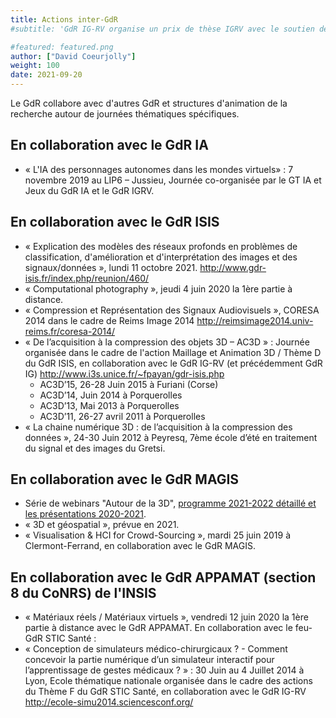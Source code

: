 ```yaml
---
title: Actions inter-GdR
#subtitle: 'GdR IG-RV organise un prix de thèse IGRV avec le soutien des associations AFIG, AFRV et EGFR. L’objectif de ce prix de thèse est de récompenser chaque année une excellente thèse issue de la communauté du GdR IG-RV.'

#featured: featured.png
author: ["David Coeurjolly"]
weight: 100
date: 2021-09-20
---
```


Le GdR collabore avec d'autres GdR et structures d'animation de la recherche autour de journées thématiques spécifiques.

## En collaboration avec le GdR IA

* « L'IA des personnages autonomes dans les mondes virtuels» : 7 novembre 2019 au LIP6 – Jussieu, Journée co-organisée par le GT IA et Jeux du GdR IA et le GdR IGRV.

## En collaboration avec le GdR ISIS

* «  Explication des modèles des réseaux profonds en problèmes de classification, d'amélioration et d'interprétation des images et des signaux/données », lundi 11 octobre 2021. http://www.gdr-isis.fr/index.php/reunion/460/
* « Computational photography », jeudi 4 juin 2020 la 1ère partie à distance.
* « Compression et Représentation des Signaux Audiovisuels », CORESA 2014 dans le cadre de Reims Image 2014
http://reimsimage2014.univ-reims.fr/coresa-2014/
* « De l’acquisition à la compression des objets 3D – AC3D » : Journée organisée dans le cadre de l'action Maillage et Animation 3D / Thème D du GdR ISIS, en collaboration avec le GdR IG-RV (et précédemment GdR IG)
http://www.i3s.unice.fr/~fpayan/gdr-isis.php
   * AC3D’15, 26-28 Juin 2015 à Furiani (Corse)
   * AC3D’14, Juin 2014 à Porquerolles
   * AC3D’13, Mai 2013 à Porquerolles
   * AC3D’11, 26-27 avril 2011 à Porquerolles
* « La chaine numérique 3D : de l’acquisition à la compression des données », 24-30 Juin 2012 à Peyresq, 7ème école d’été en traitement du signal et des images du Gretsi.

## En collaboration avec le GdR MAGIS

*  Série de webinars "Autour de la 3D", [programme 2021-2022 détaillé et les présentations 2020-2021](https://github.com/VCityTeam/MAGIS-AP3D/blob/master/Media/README.md).  
* « 3D et géospatial », prévue en 2021.
* « Visualisation & HCI for Crowd-Sourcing », mardi 25 juin 2019 à Clermont-Ferrand, en collaboration avec le GdR MAGIS.


## En collaboration avec le GdR APPAMAT (section 8 du CoNRS) de l'INSIS


* « Matériaux réels / Matériaux virtuels », vendredi 12 juin 2020 la 1ère partie à distance avec le GdR APPAMAT.
En collaboration avec le feu-GdR STIC Santé :
* « Conception de simulateurs médico-chirurgicaux ? - Comment concevoir la partie numérique d’un simulateur interactif pour l’apprentissage de gestes médicaux ? » : 30 Juin au 4 Juillet 2014 à Lyon, Ecole thématique nationale organisée dans le cadre des actions du Thème F du GdR STIC Santé, en collaboration avec le GdR IG-RV
http://ecole-simu2014.sciencesconf.org/
